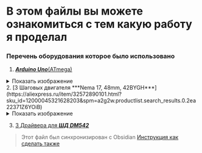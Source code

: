 # В этом файлы вы можете ознакомиться с тем какую работу я проделал

### Перечень оборудования которое было использовано
1. [***Arduino Uno***(ATmega)](https://arduino.ru/Hardware/ArduinoBoardUno)
<details>
  <summary>Показать изображение</summary>
  <img src="uno_front.jpg" alt="Описание изображения">
</details>
2. [3 Шаговых двигателя ***Nema 17, 48mm, 42BYGH***](https://aliexpress.ru/item/32572890101.html?sku_id=12000045321628203&spm=a2g2w.productlist.search_results.0.2ea22371Z6YOiB)

<details>
  <summary>Показать изображение</summary>
  <img src="Sd6065d17531b4bbda5b66bc2c6317f6cQ 1.jpg" alt="Описание изображения">
</details>

3. [3 Драйвера для ***ШД DM542***](https://aliexpress.ru/item/1005005264850020.html?sku_id=12000032911624793&spm=a2g2w.productlist.search_results.2.fa701b2bq0H6ed)

>Этот файл был синхронизирован с Obsidian
>[Инструкция как сделать также](https://habr.com/ru/articles/843288/)
